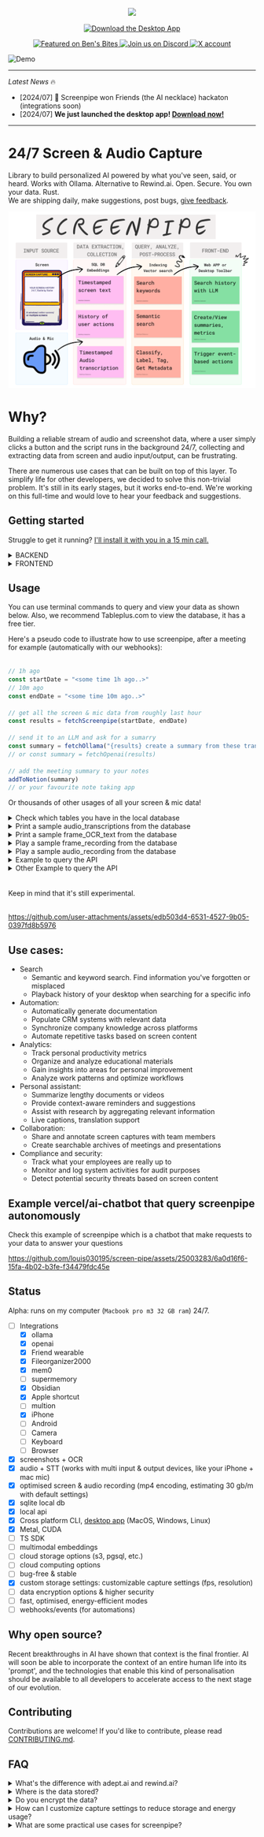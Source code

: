 
<p align="center">
    <img src="https://github.com/louis030195/screen-pipe/assets/25003283/289bbee7-79bb-4251-9516-878a1c40dcd0" width="200"/>
</p>

<p align="center">
    <a href="https://screenpi.pe" target="_blank">
        <img src="https://img.shields.io/badge/Download%20The-Desktop%20App-blue?style=for-the-badge" alt="Download the Desktop App">
    </a>
</p>

<p align="center">
    <a href="https://www.bensbites.com/">
        <img src="https://img.shields.io/badge/Featured%20on-Ben's%20Bites-blue?style=flat-square" alt="Featured on Ben's Bites">
    </a>
    <a href="https://discord.gg/dU9EBuw7Uq">
        <img src="https://img.shields.io/discord/823813159592001537?color=5865F2&logo=discord&logoColor=white&style=flat-square" alt="Join us on Discord">
    </a>
        <a href="https://twitter.com/screen_pipe"><img alt="X account" src="https://img.shields.io/twitter/url/https/twitter.com/diffuserslib.svg?style=social&label=Follow%20%40screen_pipe"></a>
</p>

![Demo](./content/demo.gif)

---

*Latest News* 🔥
- [2024/07] 🎁 Screenpipe won Friends (the AI necklace) hackaton (integrations soon)
- [2024/07] **We just launched the desktop app! [Download now!](https://screenpi.pe)**

---

# 24/7 Screen & Audio Capture

Library to build personalized AI powered by what you've seen, said, or heard. Works with Ollama. Alternative to Rewind.ai. Open. Secure. You own your data. Rust.  
We are shipping daily, make suggestions, post bugs, [give feedback](mailto:louis@screenpi.pe?subject=Screenpipe%20Feedback&body=I'd%20like%20to%20use%20Screenpipe%20for%20...%0D%0A%0D%0AI%20cannot%20because%20of%20...%0D%0A%0D%0AWe%20can%20also%20have%20a%20call,%20book%20at%20https://cal.com/louis030195/screenpipe).

![diagram](./content/diagram2.png)

# Why?

Building a reliable stream of audio and screenshot data, where a user simply clicks a button and the script runs in the background 24/7, collecting and extracting data from screen and audio input/output, can be frustrating. 

There are numerous use cases that can be built on top of this layer. To simplify life for other developers, we decided to solve this non-trivial problem. It's still in its early stages, but it works end-to-end. We're working on this full-time and would love to hear your feedback and suggestions.

## Getting started

Struggle to get it running? [I'll install it with you in a 15 min call.](https://cal.com/louis030195/screenpipe)

<details>
  <summary>BACKEND</summary>


<details>
  <summary>MacOS</summary>

<details>
  <summary>Option I: Library</summary>

⚠️ You need to build from source if you have an Intel mac

1. Navigate to the folder where you want the data to be stored

2. Install library
```bash
brew tap louis030195/screen-pipe https://github.com/louis030195/screen-pipe.git
brew install screenpipe
```
3. Run it:
```bash
screenpipe 
```
or if you don't want audio to be recorded
```bash
screenpipe --disable-audio
```
if you want to save OCR data to text file in text_json folder in the root of your project (good for testing):
```bash
screenpipe --save-text-files
```
if you want to run screenpipe in debug mode to show more logs in terminal:
```bash
screenpipe --debug
```

you can combine multiple flags if needed

[Didn't work?](https://github.com/louis030195/screen-pipe/issues/new?assignees=&labels=dislike&template=dislike.yml&title=brew+install+screenpipe+didnt+work)

</details>

<details>
  <summary>Option II: Install from the source</summary>

1. Install dependencies:
```bash
brew install pkg-config ffmpeg jq tesseract
```

Install [Rust](https://www.rust-lang.org/tools/install).

2. Clone the repo:

```bash
git clone https://github.com/louis030195/screen-pipe
```

This runs a local SQLite DB + an API + screenshot, ocr, mic, stt, mp4 encoding
```bash
cd screen-pipe # enter cloned repo
```

```bash
cargo build --release --features metal
```

Sign the executable to avoid mac killing the process when it's running for too long
```bash
codesign --sign - --force --preserve-metadata=entitlements,requirements,flags,runtime ./target/release/screenpipe
```

Then run it
```bash
./target/release/screenpipe # add "--disable-audio" if you don't want audio to be recorded
# "--save-text-files" if you want to save OCR data to text file in text_json folder in the root of your project (good for testing)
# "--debug" if you want to run screenpipe in debug mode to show more logs in terminal
```

[Didn't work?](https://github.com/louis030195/screen-pipe/issues/new?assignees=&labels=dislike&template=dislike.yml&title=cloning+screenpipe+didnt+work)
</details>

<br><br>
</details>

<details>
  <summary>Windows</summary>
  
  1. Install dependencies:

```bash
# Install first Chocolatey from https://chocolatey.org/install
choco install ffmpeg pkgconfiglite rust git
```

  2. Clone the repo:

```bash
git clone https://github.com/louis030195/screen-pipe
cd screen-pipe
```

  3. Run the API:

```bash
# This runs a local SQLite DB + an API + screenshot, ocr, mic, stt, mp4 encoding
cargo build --release --features cuda # remove "--features cuda" if you do not have a NVIDIA GPU

# then run it
./target/release/screenpipe
```
</details>

<details>
  <summary>Linux</summary>

  1. Install dependencies:

```bash
sudo apt-get update
sudo apt-get install -y libavformat-dev libavfilter-dev libavdevice-dev ffmpeg libasound2-dev tesseract-ocr libtesseract-dev
```

 Install [Rust](https://www.rust-lang.org/tools/install).

  2. Clone the repo:

```bash
git clone https://github.com/louis030195/screen-pipe
cd screen-pipe
```

  3. Run the API:

```bash
cargo build --release --features cuda # remove "--features cuda" if you do not have a NVIDIA GPU

# then run it
./target/release/screenpipe
```

</details>
<br><br>
</details>

<details>
  <summary>FRONTEND</summary>

You can either use examples like a Vercel chatbot, or Obsidian integration or our [desktop app](https://screenpi.pe/).  
To run Vercel chatbot, try this:

```bash
git clone https://github.com/louis030195/screen-pipe
```

Navigate to app directory
```bash
cd screen-pipe/examples/typescript/vercel-ai-chatbot 
```
Set up you OPENAI API KEY in .env
```bash
echo "OPENAI_API_KEY=XXXXXXXXXXXXXXXXXXXXXXXXXXXXXXXXXXXXXXXXXX" > .env
```
[Didn't work?](https://github.com/louis030195/screen-pipe/issues/new?assignees=&labels=dislike&template=dislike.yml&title=vercel+app+didnt+work)

Install dependencies and run local web server
```bash
npm install 
```
```bash
npm run dev
```
![Vercel App](./content/Vercel_app.png)
<br><br>

![Claude_prompt](./content/Claude_prompt.png)
<br><br>
</details>


## Usage

You can use terminal commands to query and view your data as shown below. Also, we recommend Tableplus.com to view the database, it has a free tier.

Here's a pseudo code to illustrate how to use screenpipe, after a meeting for example (automatically with our webhooks):
```js

// 1h ago
const startDate = "<some time 1h ago..>"
// 10m ago
const endDate = "<some time 10m ago..>"

// get all the screen & mic data from roughly last hour 
const results = fetchScreenpipe(startDate, endDate)

// send it to an LLM and ask for a sumarry
const summary = fetchOllama("{results} create a summary from these transcriptions")
// or const summary = fetchOpenai(results)

// add the meeting summary to your notes
addToNotion(summary)
// or your favourite note taking app

```

Or thousands of other usages of all your screen & mic data!


<details>
<summary>
Check which tables you have in the local database</summary>

```bash
sqlite3 ~/.screenpipe/db.sqlite ".tables" 
```
</details>
<details>
<summary>
Print a sample audio_transcriptions from the database</summary>

```bash
sqlite3 ~/.screenpipe/db.sqlite ".mode json" ".once /dev/stdout" "SELECT * FROM audio_transcriptions ORDER BY id DESC LIMIT 1;" | jq .
```
![audio_transcriptions](./content/audio_transcriptions.png)
</details>
<details>
<summary>
Print a sample frame_OCR_text from the database</summary>

```bash
sqlite3 ~/.screenpipe/db.sqlite ".mode json" ".once /dev/stdout" "SELECT * FROM ocr_text ORDER BY frame_id DESC LIMIT 1;" | jq -r '.[0].text'
```
![frame_text](./content/frame_text.png)
</details>
<details>
<summary>
Play a sample frame_recording from the database</summary>

```bash
ffplay "data/2024-07-12_01-14-14.mp4"
```
</details>
<details>
<summary>
Play a sample audio_recording from the database</summary>

```bash
ffplay "data/Display 1 (output)_2024-07-12_01-14-11.mp4"
```
</details>

<details>
  <summary>Example to query the API</summary>
  
1. Basic search query
```bash
curl "http://localhost:3030/search?q=Neuralink&limit=5&offset=0&content_type=ocr" | jq
```
"Elon Musk" prompt
![Elon_Musk_prompt](./content/Elon_Musk_prompt.png)
</details>
<details>
  <summary>Other Example to query the API</summary>

  ```bash
# 2. Search with content type filter (OCR)
curl "http://localhost:3030/search?q=QUERY_HERE&limit=5&offset=0&content_type=ocr"

# 3. Search with content type filter (Audio)
curl "http://localhost:3030/search?q=QUERY_HERE&limit=5&offset=0&content_type=audio"

# 4. Search with pagination
curl "http://localhost:3030/search?q=QUERY_HERE&limit=10&offset=20"

# 6. Search with no query (should return all results)
curl "http://localhost:3030/search?limit=5&offset=0"
  ```
</details>
<br><br>
Keep in mind that it's still experimental.
<br><br>

https://github.com/user-attachments/assets/edb503d4-6531-4527-9b05-0397fd8b5976

## Use cases:

- Search
  - Semantic and keyword search. Find information you've forgotten or misplaced
  - Playback history of your desktop when searching for a specific info
- Automation: 
  - Automatically generate documentation
  - Populate CRM systems with relevant data
  - Synchronize company knowledge across platforms
  - Automate repetitive tasks based on screen content
- Analytics:
  - Track personal productivity metrics
  - Organize and analyze educational materials
  - Gain insights into areas for personal improvement
  - Analyze work patterns and optimize workflows
- Personal assistant:
  - Summarize lengthy documents or videos
  - Provide context-aware reminders and suggestions
  - Assist with research by aggregating relevant information
  - Live captions, translation support
- Collaboration:
  - Share and annotate screen captures with team members
  - Create searchable archives of meetings and presentations
- Compliance and security:
  - Track what your employees are really up to
  - Monitor and log system activities for audit purposes
  - Detect potential security threats based on screen content

## Example vercel/ai-chatbot that query screenpipe autonomously

Check this example of screenpipe which is a chatbot that make requests to your data to answer your questions

https://github.com/louis030195/screen-pipe/assets/25003283/6a0d16f6-15fa-4b02-b3fe-f34479fdc45e

## Status 

Alpha: runs on my computer (`Macbook pro m3 32 GB ram`) 24/7.

- [ ] Integrations
    - [x] ollama
    - [x] openai
    - [x] Friend wearable 
    - [x] Fileorganizer2000
    - [x] mem0
    - [ ] supermemory
    - [x] Obsidian
    - [x] Apple shortcut
    - [ ] multion
    - [x] iPhone
    - [ ] Android
    - [ ] Camera
    - [ ] Keyboard
    - [ ] Browser
- [x] screenshots + OCR
- [x] audio + STT (works with multi input & output devices, like your iPhone + mac mic)
- [x] optimised screen & audio recording (mp4 encoding, estimating 30 gb/m with default settings)
- [x] sqlite local db
- [x] local api
- [x] Cross platform CLI, [desktop app](https://screenpi.pe/) (MacOS, Windows, Linux)
- [x] Metal, CUDA
- [ ] TS SDK
- [ ] multimodal embeddings
- [ ] cloud storage options (s3, pgsql, etc.)
- [ ] cloud computing options
- [ ] bug-free & stable
- [x] custom storage settings: customizable capture settings (fps, resolution)
- [ ] data encryption options & higher security
- [ ] fast, optimised, energy-efficient modes
- [ ] webhooks/events (for automations)

## Why open source?

Recent breakthroughs in AI have shown that context is the final frontier. AI will soon be able to incorporate the context of an entire human life into its 'prompt', and the technologies that enable this kind of personalisation should be available to all developers to accelerate access to the next stage of our evolution.  

## Contributing

Contributions are welcome! If you'd like to contribute, please read [CONTRIBUTING.md](CONTRIBUTING.md).

## FAQ

<details>
  <summary>What's the difference with adept.ai and rewind.ai?</summary>

  - adept.ai is a closed product, focused on automation while we are open and focused on enabling tooling & infra for a wide range of applications like adept 
  - rewind.ai is a closed product, focused on a single use case (they only focus on meetings now), not customisable, your data is owned by them, and not extendable by developers 

</details>

<details>
  <summary>Where is the data stored?</summary>
  
  - 100% of the data stay local in a SQLite database and mp4/mp3 files. You own your data
</details>

<details>
  <summary>Do you encrypt the data?</summary>
  
  - Not yet but we're working on it. We want to provide you the highest level of security.
</details>

<details>
  <summary>How can I customize capture settings to reduce storage and energy usage?</summary>
  
  - You can adjust frame rates and resolution in the configuration. Lower values will reduce storage and energy consumption. We're working on making this more user-friendly in future updates.
</details>

<details>
  <summary>What are some practical use cases for screenpipe?</summary>
  
    - RAG & question answering
    - Automation (write code somewhere else while watching you coding, write docs, fill your CRM, sync company's knowledge, etc.)
    - Analytics (track human performance, education, become aware of how you can improve, etc.)
    - etc.
    - We're constantly exploring new use cases and welcome community input!
</details>
